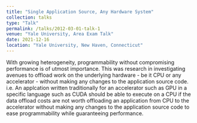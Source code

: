 ```yaml
---
title: "Single Application Source, Any Hardware System"
collection: talks
type: "Talk"
permalink: /talks/2012-03-01-talk-1
venue: "Yale University, Area Exam Talk"
date: 2021-12-16
location: "Yale University, New Haven, Connecticut"
---
```


With growing heterogeneity, programmability without compromising performance is of utmost importance. This was research in investigating avenues to offload work on the underlying hardware - be it CPU or any accelerator - without making any changes to the application source code. i.e. An applcation written traditionally for an accelerator such as GPU in a specific language such as CUDA should be able to execute on a CPU if the data offload costs are not worth offloading an application from CPU to the accelerator without making any changes to the application source code to ease programmability while guaranteeing performance.
